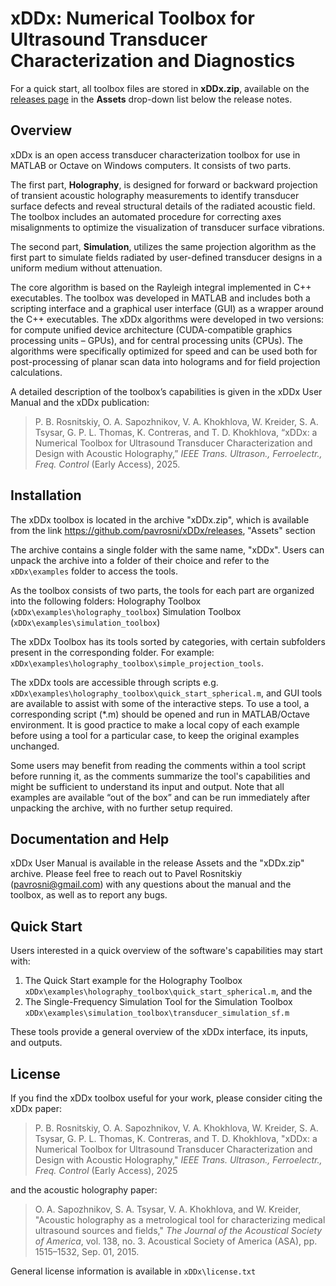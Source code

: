 # xDDx: Numerical Toolbox for Ultrasound Transducer Characterization and Diagnostics

For a quick start, all toolbox files are stored in **xDDx.zip**, available on the [releases page](https://github.com/pavrosni/xDDx/releases) in the **Assets** drop-down list below the release notes.

## Overview
xDDx is an open access transducer characterization toolbox for use in MATLAB or Octave on Windows computers. It consists of two parts. 

The first part, **Holography**, is designed for forward or backward projection of transient acoustic holography measurements to identify transducer surface defects and reveal structural details of the radiated acoustic field. The toolbox includes an automated procedure for correcting axes misalignments to optimize the visualization of transducer surface vibrations.

The second part, **Simulation**, utilizes the same projection algorithm as the first part to simulate fields radiated by user-defined transducer designs in a uniform medium without attenuation. 

The core algorithm is based on the Rayleigh integral implemented in C++ executables. The toolbox was developed in MATLAB and includes both a scripting interface and a graphical user interface (GUI) as a wrapper around the C++ executables. The xDDx algorithms were developed in two versions: for compute unified device architecture (CUDA-compatible graphics processing units – GPUs), and for central processing units (CPUs). The algorithms were specifically optimized for speed and can be used both for post-processing of planar scan data into holograms and for field projection calculations.

A detailed description of the toolbox’s capabilities is given in the xDDx User Manual and the xDDx publication:

> P. B. Rosnitskiy, O. A. Sapozhnikov, V. A. Khokhlova, W. Kreider, S. A. Tsysar, G. P. L. Thomas, K. Contreras, and T. D. Khokhlova, “xDDx: a Numerical Toolbox for Ultrasound Transducer Characterization and Design with Acoustic Holography,” _IEEE Trans. Ultrason., Ferroelectr., Freq. Control_ (Early Access), 2025.

## Installation 
The xDDx toolbox is located in the archive "xDDx.zip", which is available from the link https://github.com/pavrosni/xDDx/releases, "Assets" section

The archive contains a single folder with the same name, "xDDx". Users can unpack the archive into a folder of their choice and refer to the `xDDx\examples` folder to access the tools. 

As the toolbox consists of two parts, the tools for each part are organized into the following folders:
Holography Toolbox (`xDDx\examples\holography_toolbox`)
Simulation Toolbox (`xDDx\examples\simulation_toolbox`) 

The xDDx Toolbox has its tools sorted by categories, with certain subfolders present in the corresponding folder. For example:
`xDDx\examples\holography_toolbox\simple_projection_tools`.

The xDDx tools are accessible through scripts e.g. `xDDx\examples\holography_toolbox\quick_start_spherical.m`, and GUI tools are available to assist with some of the interactive steps. To use a tool, a corresponding script (*.m) should be opened and run in MATLAB/Octave environment. It is good practice to make a local copy of each example before using a tool for a particular case, to keep the original examples unchanged. 

Some users may benefit from reading the comments within a tool script before running it, as the comments summarize the tool's capabilities and might be sufficient to understand its input and output. Note that all examples are available “out of the box” and can be run immediately after unpacking the archive, with no further setup required.

## Documentation and Help
xDDx User Manual is available in the release Assets and the "xDDx.zip" archive. Please feel free to reach out to Pavel Rosnitskiy (pavrosni@gmail.com) with any questions about the manual and the toolbox, as well as to report any bugs.

## Quick Start
Users interested in a quick overview of the software's capabilities may start with:
1. The Quick Start example for the Holography Toolbox `xDDx\examples\holography_toolbox\quick_start_spherical.m`, and the 
2. The Single-Frequency Simulation Tool for the Simulation Toolbox `xDDx\examples\simulation_toolbox\transducer_simulation_sf.m`

These tools provide a general overview of the xDDx interface, its inputs, and outputs.

## License
If you find the xDDx toolbox useful for your work, please consider citing the xDDx paper:

> P. B. Rosnitskiy, O. A. Sapozhnikov, V. A. Khokhlova, W. Kreider, S. A. Tsysar, G. P. L. Thomas, K. Contreras, and T. D. Khokhlova, "xDDx: a Numerical Toolbox for Ultrasound Transducer Characterization and Design with Acoustic Holography," _IEEE Trans. Ultrason., Ferroelectr., Freq. Control_ (Early Access), 2025

and the acoustic holography paper:

> O. A. Sapozhnikov, S. A. Tsysar, V. A. Khokhlova, and W. Kreider, "Acoustic holography as a metrological tool for characterizing medical ultrasound sources and fields," _The Journal of the Acoustical Society of America_, vol. 138, no. 3. Acoustical Society of America (ASA), pp. 1515–1532, Sep. 01, 2015.

General license information is available in `xDDx\license.txt`
